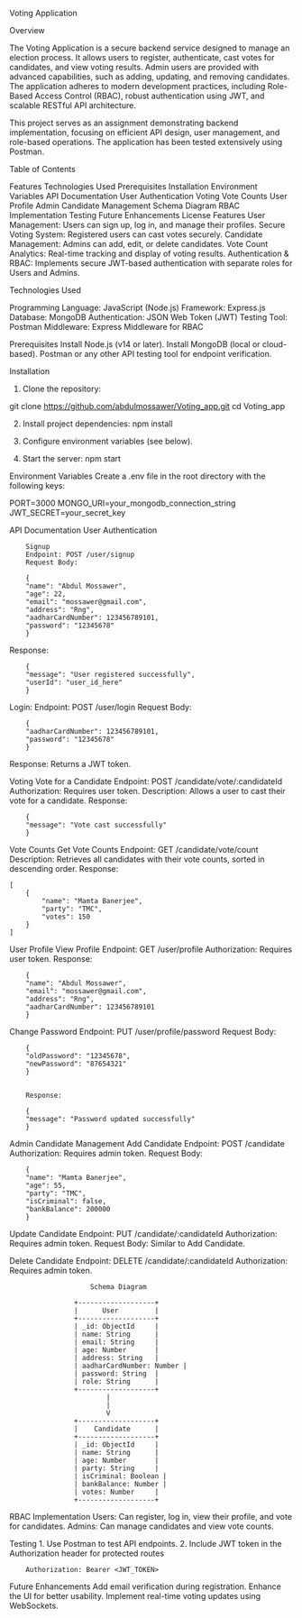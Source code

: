 Voting Application

Overview

The Voting Application is a secure backend service designed to manage an election process. It allows users to register, authenticate, cast votes for candidates, and view voting results. Admin users are provided with advanced capabilities, such as adding, updating, and removing candidates. The application adheres to modern development practices, including Role-Based Access Control (RBAC), robust authentication using JWT, and scalable RESTful API architecture.

This project serves as an assignment demonstrating backend implementation, focusing on efficient API design, user management, and role-based operations. The application has been tested extensively using Postman.

Table of Contents

Features
Technologies Used
Prerequisites
Installation
Environment Variables
API Documentation
User Authentication
Voting
Vote Counts
User Profile
Admin Candidate Management
Schema Diagram
RBAC Implementation
Testing
Future Enhancements
License
Features
User Management: Users can sign up, log in, and manage their profiles.
Secure Voting System: Registered users can cast votes securely.
Candidate Management: Admins can add, edit, or delete candidates.
Vote Count Analytics: Real-time tracking and display of voting results.
Authentication & RBAC: Implements secure JWT-based authentication with separate roles for Users and Admins.

Technologies Used

Programming Language: JavaScript (Node.js)
Framework: Express.js
Database: MongoDB
Authentication: JSON Web Token (JWT)
Testing Tool: Postman
Middleware: Express Middleware for RBAC


Prerequisites
Install Node.js (v14 or later).
Install MongoDB (local or cloud-based).
Postman or any other API testing tool for endpoint verification.

Installation

1. Clone the repository: 

git clone https://github.com/abdulmossawer/Voting_app.git
    cd Voting_app

2. Install project dependencies:
    npm install

3. Configure environment variables (see below).

4. Start the server:
    npm start


Environment Variables
Create a .env file in the root directory with the following keys:

PORT=3000
MONGO_URI=your_mongodb_connection_string
JWT_SECRET=your_secret_key

API Documentation
User Authentication

        Signup
        Endpoint: POST /user/signup
        Request Body:

        {
        "name": "Abdul Mossawer",
        "age": 22,
        "email": "mossawer@gmail.com",
        "address": "Rng",
        "aadharCardNumber": 123456789101,
        "password": "12345678"
        }


Response: 

        {
        "message": "User registered successfully",
        "userId": "user_id_here"
        }


Login:
        Endpoint: POST /user/login
        Request Body:

        {
        "aadharCardNumber": 123456789101,
        "password": "12345678"
        }

Response: Returns a JWT token.


Voting
Vote for a Candidate
        Endpoint: POST /candidate/vote/:candidateId
        Authorization: Requires user token.
        Description: Allows a user to cast their vote for a candidate.
        Response:

        {
        "message": "Vote cast successfully"
        }


Vote Counts
Get Vote Counts
        Endpoint: GET /candidate/vote/count
        Description: Retrieves all candidates with their vote counts, sorted in descending order.
        Response:

    [
        {
            "name": "Mamta Banerjee",
            "party": "TMC",
            "votes": 150
        }
    ]


User Profile
View Profile
        Endpoint: GET /user/profile
        Authorization: Requires user token.
        Response:

        {
        "name": "Abdul Mossawer",
        "email": "mossawer@gmail.com",
        "address": "Rng",
        "aadharCardNumber": 123456789101
        }


Change Password
        Endpoint: PUT /user/profile/password
        Request Body:

        {
        "oldPassword": "12345678",
        "newPassword": "87654321"
        }


        Response:

        {
        "message": "Password updated successfully"
        }


Admin Candidate Management
Add Candidate
        Endpoint: POST /candidate
        Authorization: Requires admin token.
        Request Body:

        {
        "name": "Mamta Banerjee",
        "age": 55,
        "party": "TMC",
        "isCriminal": false,
        "bankBalance": 200000
        }


Update Candidate
        Endpoint: PUT /candidate/:candidateId
        Authorization: Requires admin token.
        Request Body: Similar to Add Candidate.


Delete Candidate
        Endpoint: DELETE /candidate/:candidateId
        Authorization: Requires admin token.


                        Schema Diagram

                    +-------------------+
                    |      User         |
                    +-------------------+
                    | _id: ObjectId     |
                    | name: String      |
                    | email: String     |
                    | age: Number       |
                    | address: String   |
                    | aadharCardNumber: Number |
                    | password: String  |
                    | role: String      |
                    +-------------------+
                            |
                            |
                            V
                    +-------------------+
                    |    Candidate      |
                    +-------------------+
                    | _id: ObjectId     |
                    | name: String      |
                    | age: Number       |
                    | party: String     |
                    | isCriminal: Boolean |
                    | bankBalance: Number |
                    | votes: Number     |
                    +-------------------+



RBAC Implementation
        Users: Can register, log in, view their profile, and vote for candidates.
        Admins: Can manage candidates and view vote counts.


Testing
        1. Use Postman to test API endpoints.
        2. Include JWT token in the Authorization header for protected routes

        Authorization: Bearer <JWT_TOKEN>


Future Enhancements
        Add email verification during registration.
        Enhance the UI for better usability.
        Implement real-time voting updates using WebSockets.















